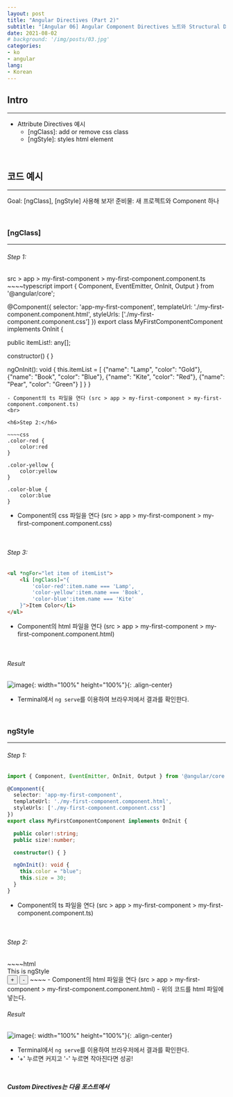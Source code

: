 ```yaml
---
layout: post
title: "Angular Directives (Part 2)"
subtitle: "[Angular 06] Angular Component Directives 노트와 Structural Directives Examples"
date: 2021-08-02
# background: '/img/posts/03.jpg'
categories:
- ko
- angular
lang:
- Korean
---
```


## Intro
***
- Attribute Directives 예시
  - \[ngClass\]: add or remove css class
  - \[ngStyle\]: styles html element

<br>

## 코드 예시
***
Goal: [ngClass], [ngStyle] 사용해 보자!
준비물: 새 프로젝트와 Component 하나

<br>

### [ngClass]
***
<h6>Step 1:</h6>

<div class="code-header">src > app > my-first-component > my-first-component.component.ts</div>
~~~~typescript
import { Component, EventEmitter, OnInit, Output } from '@angular/core';

@Component({
  selector: 'app-my-first-component',
  templateUrl: './my-first-component.component.html',
  styleUrls: ['./my-first-component.component.css']
})
export class MyFirstComponentComponent implements OnInit {

  public itemList!: any[];

  constructor() { }

  ngOnInit(): void {
    this.itemList = [
      {"name": "Lamp", "color": "Gold"},
      {"name": "Book", "color": "Blue"},
      {"name": "Kite", "color": "Red"},
      {"name": "Pear", "color": "Green"}
    ]
  }
}
~~~~ 
- Component의 ts 파일을 연다 (src > app > my-first-component > my-first-component.component.ts)
<br>

<h6>Step 2:</h6> 

~~~~css
.color-red {
    color:red
}

.color-yellow {
    color:yellow
}

.color-blue {
    color:blue
}
~~~~
- Component의 css 파일을 연다 (src > app > my-first-component > my-first-component.component.css)
<br>

<h6>Step 3:</h6> 

~~~~html
<ul *ngFor="let item of itemList">
    <li [ngClass]="{
        'color-red':item.name === 'Lamp',
        'color-yellow':item.name === 'Book',
        'color-blue':item.name === 'Kite'
    }">Item Color</li>
</ul>
~~~~
- Component의 html 파일을 연다 (src > app > my-first-component > my-first-component.component.html)
<br>

<h6>Result</h6>

![image](https://user-images.githubusercontent.com/44415731/127756471-d0d253b1-718d-4587-896d-0c80978d24ab.png){: width="100%" height="100%"}{: .align-center}  
- Terminal에서 <code>ng serve</code>를 이용하여 브라우저에서 결과를 확인한다.
<br>  

### ngStyle
***
<h6>Step 1:</h6> 

~~~~typescript
import { Component, EventEmitter, OnInit, Output } from '@angular/core';

@Component({
  selector: 'app-my-first-component',
  templateUrl: './my-first-component.component.html',
  styleUrls: ['./my-first-component.component.css']
})
export class MyFirstComponentComponent implements OnInit {

  public color!:string;
  public size!:number;

  constructor() { }

  ngOnInit(): void {
    this.color = "blue";
    this.size = 30;
  }
}
~~~~
- Component의 ts 파일을 연다 (src > app > my-first-component > my-first-component.component.ts)
<br>

<h6>Step 2:</h6>
~~~~html
<div [ngStyle]="{'color':color, 'font-size': size + 'px'}">This is ngStyle</div>
<button (click)="size = size + 1">+</button>
<button (click)="size = size - 1">-</button>
~~~~
- Component의 html 파일을 연다 (src > app > my-first-component > my-first-component.component.html)
- 위의 코드를 html 파일에 넣는다.  
<br>

<h6>Result</h6>

![image](https://user-images.githubusercontent.com/44415731/128107109-4cf9ae49-e27f-4e1f-9f73-6b0959479140.png){: width="100%" height="100%"}{: .align-center}  
- Terminal에서 <code>ng serve</code>를 이용하여 브라우저에서 결과를 확인한다.
- '+' 누르면 커지고 '-' 누르면 작아진다면 성공!
<br>  

***Custom Directives는 다음 포스트에서***